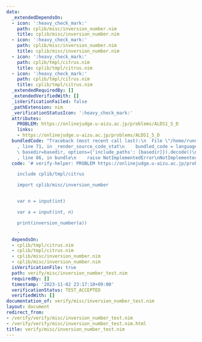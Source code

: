 ```yaml
---
data:
  _extendedDependsOn:
  - icon: ':heavy_check_mark:'
    path: cplib/misc/inversion_number.nim
    title: cplib/misc/inversion_number.nim
  - icon: ':heavy_check_mark:'
    path: cplib/misc/inversion_number.nim
    title: cplib/misc/inversion_number.nim
  - icon: ':heavy_check_mark:'
    path: cplib/tmpl/citrus.nim
    title: cplib/tmpl/citrus.nim
  - icon: ':heavy_check_mark:'
    path: cplib/tmpl/citrus.nim
    title: cplib/tmpl/citrus.nim
  _extendedRequiredBy: []
  _extendedVerifiedWith: []
  _isVerificationFailed: false
  _pathExtension: nim
  _verificationStatusIcon: ':heavy_check_mark:'
  attributes:
    PROBLEM: https://onlinejudge.u-aizu.ac.jp/problems/ALDS1_5_D
    links:
    - https://onlinejudge.u-aizu.ac.jp/problems/ALDS1_5_D
  bundledCode: "Traceback (most recent call last):\n  File \"/home/runner/.local/lib/python3.10/site-packages/onlinejudge_verify/documentation/build.py\"\
    , line 71, in _render_source_code_stat\n    bundled_code = language.bundle(stat.path,\
    \ basedir=basedir, options={'include_paths': [basedir]}).decode()\n  File \"/home/runner/.local/lib/python3.10/site-packages/onlinejudge_verify/languages/nim.py\"\
    , line 86, in bundle\n    raise NotImplementedError\nNotImplementedError\n"
  code: '# verify-helper: PROBLEM https://onlinejudge.u-aizu.ac.jp/problems/ALDS1_5_D

    include cplib/tmpl/citrus

    import cplib/misc/inversion_number


    var n = input(int)

    var a = input(int, n)

    print(inversion_number(a))

    '
  dependsOn:
  - cplib/tmpl/citrus.nim
  - cplib/tmpl/citrus.nim
  - cplib/misc/inversion_number.nim
  - cplib/misc/inversion_number.nim
  isVerificationFile: true
  path: verify/misc/inversion_number_test.nim
  requiredBy: []
  timestamp: '2023-11-02 23:17:10+09:00'
  verificationStatus: TEST_ACCEPTED
  verifiedWith: []
documentation_of: verify/misc/inversion_number_test.nim
layout: document
redirect_from:
- /verify/verify/misc/inversion_number_test.nim
- /verify/verify/misc/inversion_number_test.nim.html
title: verify/misc/inversion_number_test.nim
---
```

